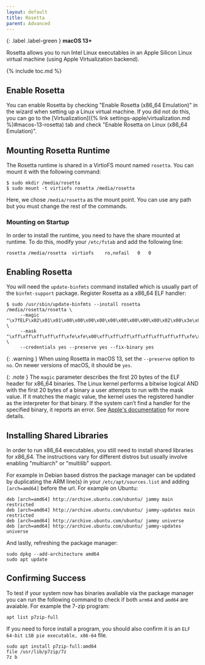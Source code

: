 ```yaml
---
layout: default
title: Rosetta
parent: Advanced
---
```

{: .label .label-green }
**macOS 13+**

Rosetta allows you to run Intel Linux executables in an Apple Silicon Linux virtual machine (using Apple Virtualization backend).

{% include toc.md %}

## Enable Rosetta
You can enable Rosetta by checking "Enable Rosetta (x86_64 Emulation)" in the wizard when setting up a Linux virtual machine. If you did not do this, you can go to the [Virtualization]({% link settings-apple/virtualization.md %}#macos-13-rosetta) tab and check "Enable Rosetta on Linux (x86_64 Emulation)".

## Mounting Rosetta Runtime
The Rosetta runtime is shared in a VirtioFS mount named `rosetta`. You can mount it with the following command:

```
$ sudo mkdir /media/rosetta
$ sudo mount -t virtiofs rosetta /media/rosetta
```

Here, we chose `/media/rosetta` as the mount point. You can use any path but you must change the rest of the commands.

### Mounting on Startup
In order to install the runtime, you need to have the share mounted at runtime. To do this, modify your `/etc/fstab` and add the following line:

```
rosetta	/media/rosetta	virtiofs	ro,nofail	0	0
```

## Enabling Rosetta
You will need the `update-binfmts` command installed which is usually part of the `binfmt-support` package. Register Rosetta as a x86_64 ELF handler:

```
$ sudo /usr/sbin/update-binfmts --install rosetta /media/rosetta/rosetta \
     --magic "\x7fELF\x02\x01\x01\x00\x00\x00\x00\x00\x00\x00\x00\x00\x02\x00\x3e\x00" \
     --mask "\xff\xff\xff\xff\xff\xfe\xfe\x00\xff\xff\xff\xff\xff\xff\xff\xff\xfe\xff\xff\xff" \
     --credentials yes --preserve yes --fix-binary yes
```

{: .warning }
When using Rosetta in macOS 13, set the `--preserve` option to `no`. On newer versions of macOS, it should be `yes`.

{: .note }
The `magic` parameter describes the first 20 bytes of the ELF header for x86_64 binaries. The Linux kernel performs a bitwise logical AND with the first 20 bytes of a binary a user attempts to run with the mask value. If it matches the magic value, the kernel uses the registered handler as the interpreter for that binary. If the system can’t find a handler for the specified binary, it reports an error. See [Apple's documentation](https://developer.apple.com/documentation/virtualization/running_intel_binaries_in_linux_vms_with_rosetta) for more details.

## Installing Shared Libraries
In order to run x86_64 executables, you still need to install shared libraries for x86_64. The instructions vary for different distros but usually involve enabling "multiarch" or "multilib" support.

For example in Debian based distros the package manager can be updated by duplicating the ARM line(s) in your `/etc/apt/sources.list` and adding `[arch=amd64]` before the url. For example on Ubuntu:

```
deb [arch=amd64] http://archive.ubuntu.com/ubuntu/ jammy main restricted
deb [arch=amd64] http://archive.ubuntu.com/ubuntu/ jammy-updates main restricted
deb [arch=amd64] http://archive.ubuntu.com/ubuntu/ jammy universe
deb [arch=amd64] http://archive.ubuntu.com/ubuntu/ jammy-updates universe
```
And lastly, refreshing the package manager:
```
sudo dpkg --add-architecture amd64
sudo apt update
```

## Confirming Success
To test if your system now has binaries avaliable via the package manager you can run the following command to check if both `arm64` and `amd64` are avaiable. For example the 7-zip program:
```
apt list p7zip-full
```
If you need to force install a program, you should also confirm it is an `ELF 64-bit LSB pie executable, x86-64` file.
```
sudo apt install p7zip-full:amd64
file /usr/lib/p7zip/7z
7z b
```
